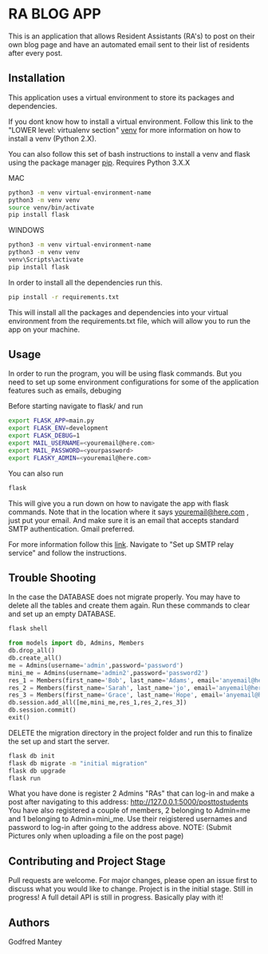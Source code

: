 # RA BLOG APP

This is an application that allows Resident Assistants (RA's) to post on their own blog page
and have an automated email sent to their list of residents after every post.

## Installation

This application uses a virtual environment to store its packages and dependencies.

If you dont know how to install a virtual environment. Follow this link to the "LOWER level: virtualenv section" [venv](https://docs.python-guide.org/dev/virtualenvs/) for more information on how to install a venv (Python 2.X).


You can also follow this set of bash instructions to install a venv and flask using the package manager [pip](https://pip.pypa.io/en/stable/). Requires Python 3.X.X

MAC
```bash
python3 -m venv virtual-environment-name
python3 -m venv venv
source venv/bin/activate
pip install flask
```

WINDOWS
```bash
python3 -m venv virtual-environment-name
python3 -m venv venv
venv\Scripts\activate
pip install flask
```

In order to install all the dependencies run this. 

```bash
pip install -r requirements.txt
```

This will install all the packages and dependencies into your virtual environment from the requirements.txt file, which will allow you to run the app on your machine. 


## Usage

In order to run the program, you will be using flask commands. But you need to set up some environment configurations for some of the 
application features such as emails, debuging

Before starting navigate to flask/ and run

```bash
export FLASK_APP=main.py
export FLASK_ENV=development
export FLASK_DEBUG=1
export MAIL_USERNAME=<youremail@here.com>
export MAIL_PASSWORD=<yourpassword>
export FLASKY_ADMIN=<youremail@here.com>
```
You can also run 

```bash
flask
```
This will give you a run down on how to navigate the app with flask commands. Note that in the location where it says <youremail@here.com> , just put your email. And make sure it is an email that accepts standard SMTP authentication. Gmail preferred.

For more information follow this [link](https://support.google.com/a/answer/176600?hl=en). Navigate to "Set up SMTP relay service" and follow the instructions.

## Trouble Shooting

In the case the DATABASE does not migrate properly. You may have to delete all the tables and create them again.
Run these commands to clear and set up an empty DATABASE.

```bash
flask shell
```
```python
from models import db, Admins, Members
db.drop_all()
db.create_all()
me = Admins(username='admin',password='password')
mini_me = Admins(username='admin2',password='password2')
res_1 = Members(first_name='Bob', last_name='Adams', email='anyemail@here.com', RA=me)
res_2 = Members(first_name='Sarah', last_name='jo', email='anyemail@here.com', RA=me)
res_3 = Members(first_name='Grace', last_name='Hope', email='anyemail@here.com', RA=mini_me)
db.session.add_all([me,mini_me,res_1,res_2,res_3])
db.session.commit()
exit()
```

DELETE the migration directory in the project folder and run this to finalize the set up and start the server.

```bash
flask db init
flask db migrate -m "initial migration"
flask db upgrade
flask run
```

What you have done is register 2 Admins "RAs" that can log-in and make a post after navigating to this address: 
http://127.0.0.1:5000/posttostudents
You have also registered a couple of members, 2 belonging to Admin=me and 1 belonging to Admin=mini_me.
Use their reigistered usernames and password to log-in after going to the address above. 
NOTE: (Submit Pictures only when uploading a file on the post page)


## Contributing and Project Stage
Pull requests are welcome. For major changes, please open an issue first to discuss what you would like to change.
Project is in the initial stage. Still in progress! A full detail API is still in progress. Basically play with it!

## Authors
Godfred Mantey 
